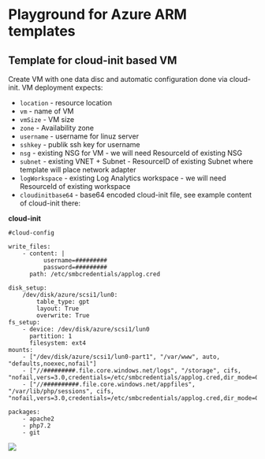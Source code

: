 # Playground for Azure ARM templates

## Template for cloud-init based VM

Create VM with one data disc and automatic configuration done via cloud-init. VM deployment expects:
* `location` - resource location
* `vm` - name of VM
* `vmSize` - VM size
* `zone` - Availability zone
* `username` - username for linuz server
* `sshkey` - publik ssh key for username
* `nsg` - existing NSG for VM - we will need ResourceId of existing NSG
* `subnet` - existing VNET + Subnet - ResourceID of existing Subnet where template will place network adapter
* `logWorkspace` - existing Log Analytics workspace - we will need ResourceId of existing workspace
* `cloudinitbase64` - base64 encoded cloud-init file, see example content of cloud-init there:

**cloud-init**
```
#cloud-config

write_files:
    - content: |
          username=#########
          password=#########
      path: /etc/smbcredentials/applog.cred

disk_setup:
    /dev/disk/azure/scsi1/lun0:
        table_type: gpt
        layout: True
        overwrite: True
fs_setup:
    - device: /dev/disk/azure/scsi1/lun0
      partition: 1
      filesystem: ext4
mounts:
    - ["/dev/disk/azure/scsi1/lun0-part1", "/var/www", auto, "defaults,noexec,nofail"]
    - ["//#########.file.core.windows.net/logs", "/storage", cifs, "nofail,vers=3.0,credentials=/etc/smbcredentials/applog.cred,dir_mode=0777,file_mode=0777,serverino"]
    - ["//##########.file.core.windows.net/appfiles", "/var/lib/php/sessions", cifs, "nofail,vers=3.0,credentials=/etc/smbcredentials/applog.cred,dir_mode=0777,file_mode=0777,serverino"]

packages:
    - apache2
    - php7.2
    - git
```

<a href="https://portal.azure.com/#create/Microsoft.Template/uri/https%3A%2F%2Fraw.githubusercontent.com%2Fvalda-z%2Fazure-infra-payground%2Fmaster%2Fcloud-init-vm%2Fazuredeploy.json" target="_blank">
    <img src="http://azuredeploy.net/deploybutton.png"/>
</a>


